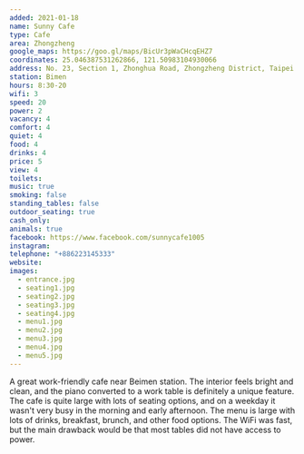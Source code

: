 ```yaml
---
added: 2021-01-18
name: Sunny Cafe
type: Cafe
area: Zhongzheng
google_maps: https://goo.gl/maps/BicUr3pWaCHcqEHZ7
coordinates: 25.046387531262866, 121.50983104930066
address: No. 23, Section 1, Zhonghua Road, Zhongzheng District, Taipei City, Taiwan 100
station: Bimen
hours: 8:30-20
wifi: 3
speed: 20
power: 2
vacancy: 4
comfort: 4
quiet: 4
food: 4
drinks: 4
price: 5
view: 4
toilets: 
music: true
smoking: false
standing_tables: false
outdoor_seating: true
cash_only: 
animals: true
facebook: https://www.facebook.com/sunnycafe1005
instagram: 
telephone: "+886223145333"
website: 
images:
  - entrance.jpg
  - seating1.jpg
  - seating2.jpg
  - seating3.jpg
  - seating4.jpg
  - menu1.jpg
  - menu2.jpg
  - menu3.jpg
  - menu4.jpg
  - menu5.jpg
---
```


A great work-friendly cafe near Beimen station. The interior feels bright and clean, and the piano converted to a work table is definitely a unique feature. The cafe is quite large with lots of seating options, and on a weekday it wasn't very busy in the morning and early afternoon. The menu is large with lots of drinks, breakfast, brunch, and other food options. The WiFi was fast, but the main drawback would be that most tables did not have access to power.
